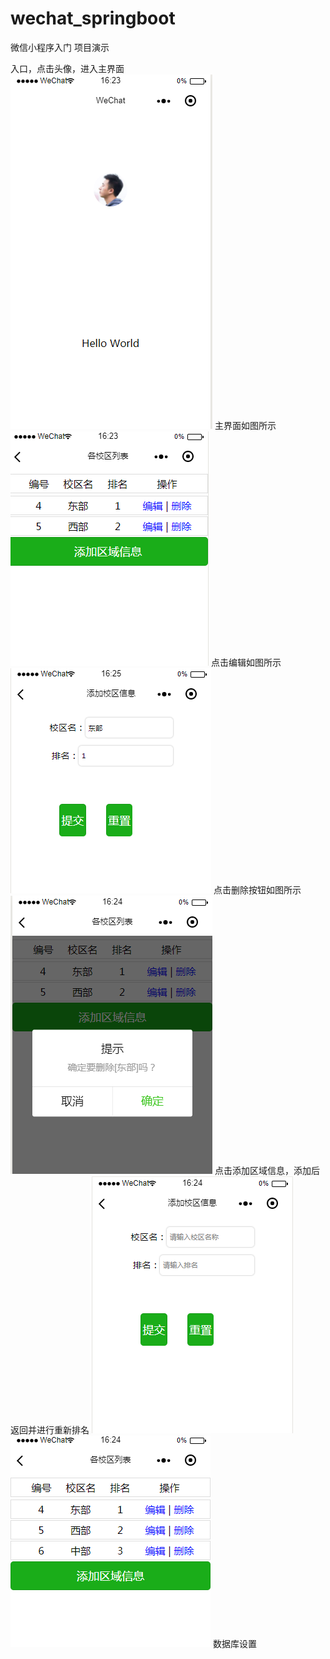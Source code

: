 # wechat_springboot
微信小程序入门
项目演示

入口，点击头像，进入主界面
![image](https://github.com/Chico777/Spring-boot/blob/master/img/1.png)
主界面如图所示
![image](https://github.com/Chico777/Spring-boot/blob/master/img/2.png)
点击编辑如图所示
![image](https://github.com/Chico777/Spring-boot/blob/master/img/3.png)
点击删除按钮如图所示
![image](https://github.com/Chico777/Spring-boot/blob/master/img/4.png)
点击添加区域信息，添加后返回并进行重新排名
![image](https://github.com/Chico777/Spring-boot/blob/master/img/5.png)
![image](https://github.com/Chico777/Spring-boot/blob/master/img/6.png)
数据库设置
